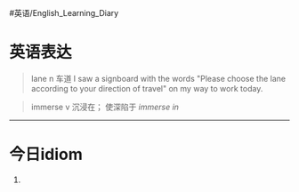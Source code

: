 #英语/English_Learning_Diary 

# 英语表达
> lane
> n
> 	车道
> 	I saw a signboard with the words "Please choose the lane according to your direction of travel" on my way to work today.

> immerse
> v
> 	沉浸在；
> 	使深陷于
> *immerse in*

---
# 今日idiom

1. 